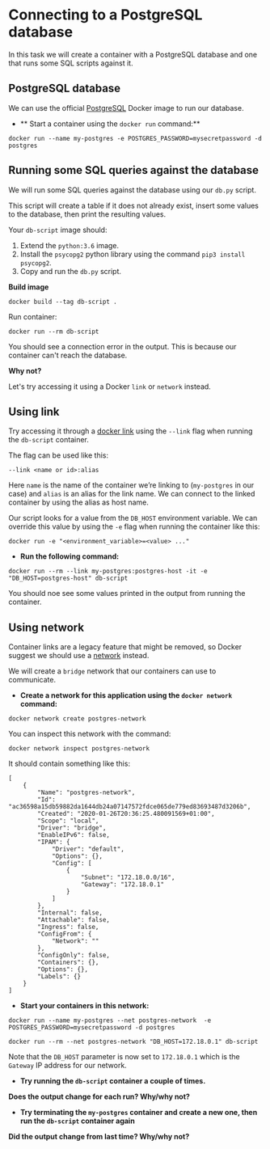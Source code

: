 # Connecting to a PostgreSQL database

In this task we will create a container with a PostgreSQL database and one that runs some SQL scripts against it.

## PostgreSQL database

We can use the official [PostgreSQL](https://hub.docker.com/_/postgres) Docker image to run our database.

- ** Start a container using the `docker run` command:**

```
docker run --name my-postgres -e POSTGRES_PASSWORD=mysecretpassword -d postgres
```

## Running some SQL queries against the database

We will run some SQL queries against the database using our `db.py` script.

This script will create a table if it does not already exist, insert some values to the database, then print the resulting values.

Your `db-script` image should:
1) Extend the `python:3.6` image.
2) Install the `psycopg2` python library using the command `pip3 install psycopg2`.
3) Copy and run the `db.py` script.

**Build image**
```
docker build --tag db-script .
```

Run container:
```
docker run --rm db-script
```

You should see a connection error in the output. This is because our container can't reach the database.

**Why not?**

Let's try accessing it using a Docker `link` or `network` instead.

## Using link
Try accessing it through a [docker link](https://docs.docker.com/network/links/) using the `--link` flag when running the `db-script` container.

The flag can be used like this:
```
--link <name or id>:alias
```

Here `name` is the name of the container we’re linking to (`my-postgres` in our case) and  `alias` is an alias for the link name. We can connect to the linked container by using the alias as host name.

Our script looks for a value from the `DB_HOST` environment variable. We can override this value by using the `-e` flag when running the container like this:
```
docker run -e "<environment_variable>=<value> ..."
```

- **Run the following command:**

```
docker run --rm --link my-postgres:postgres-host -it -e "DB_HOST=postgres-host" db-script
```

You should noe see some values printed in the output from running the container.

## Using network
Container links are a legacy feature that might be removed, so Docker suggest we should use a [network](https://docs.docker.com/network/) instead.

We will create a `bridge` network that our containers can use to communicate.

- **Create a network for this application using the `docker network` command:**

```
docker network create postgres-network
```

You can inspect this network with the command:
```
docker network inspect postgres-network
```

It should contain something like this:
```
[
    {
        "Name": "postgres-network",
        "Id": "ac36598a15db59882da1644db24a07147572fdce065de779ed83693487d3206b",
        "Created": "2020-01-26T20:36:25.480091569+01:00",
        "Scope": "local",
        "Driver": "bridge",
        "EnableIPv6": false,
        "IPAM": {
            "Driver": "default",
            "Options": {},
            "Config": [
                {
                    "Subnet": "172.18.0.0/16",
                    "Gateway": "172.18.0.1"
                }
            ]
        },
        "Internal": false,
        "Attachable": false,
        "Ingress": false,
        "ConfigFrom": {
            "Network": ""
        },
        "ConfigOnly": false,
        "Containers": {},
        "Options": {},
        "Labels": {}
    }
]
```

- **Start your containers in this network:**

```
docker run --name my-postgres --net postgres-network  -e POSTGRES_PASSWORD=mysecretpassword -d postgres
```

```
docker run --rm --net postgres-network "DB_HOST=172.18.0.1" db-script
```

Note that the `DB_HOST` parameter is now set to `172.18.0.1` which is the `Gateway` IP address for our network.

- **Try running the `db-script` container a couple of times.**

**Does the output change for each run? Why/why not?**

- **Try terminating the `my-postgres` container and create a new one, then run the `db-script` container again**

**Did the output change from last time? Why/why not?**
